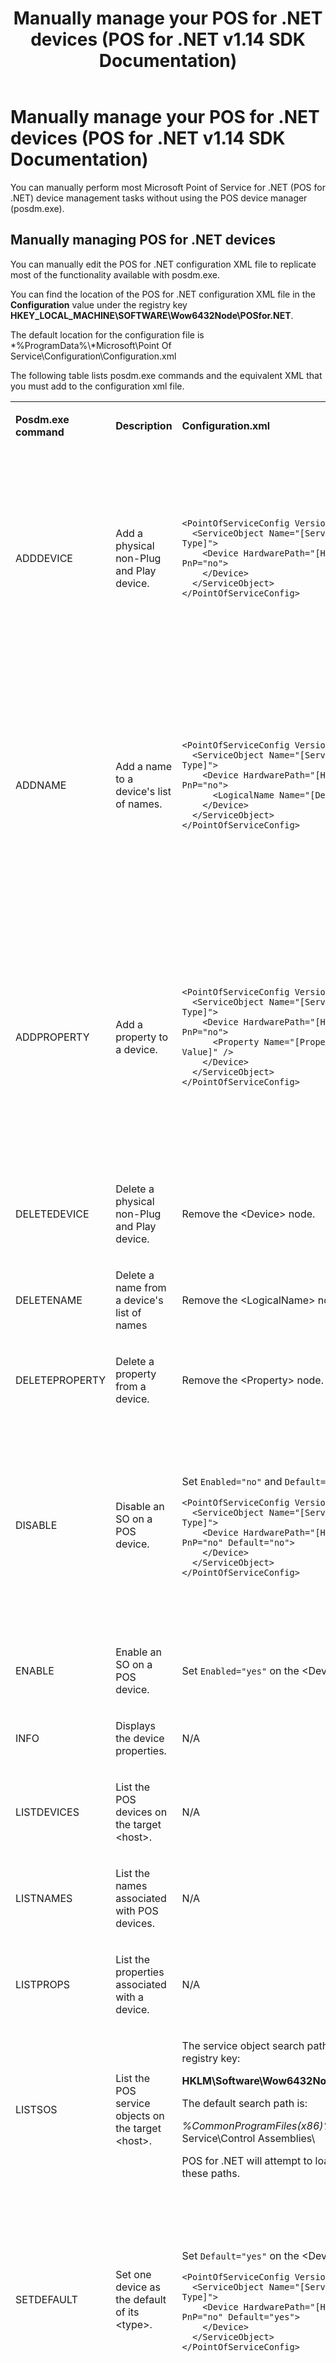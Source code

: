 ﻿---
title: Manually manage your POS for .NET devices (POS for .NET v1.14 SDK Documentation)
description: Manually manage your POS for .NET devices (POS for .NET v1.14 SDK Documentation) (POS for .NET v1.14 SDK Documentation)
ms.date: 03/03/2014
ms.topic: how-to
ms.custom: pos-restored-from-archive
---

# Manually manage your POS for .NET devices (POS for .NET v1.14 SDK Documentation)

You can manually perform most Microsoft Point of Service for .NET (POS for .NET) device management tasks without using the POS device manager (posdm.exe).

## Manually managing POS for .NET devices

You can manually edit the POS for .NET configuration XML file to replicate most of the functionality available with posdm.exe.

You can find the location of the POS for .NET configuration XML file in the **Configuration** value under the registry key **HKEY\_LOCAL\_MACHINE\\SOFTWARE\\Wow6432Node\\POSfor.NET**.

The default location for the configuration file is *%ProgramData%\\*Microsoft\\Point Of Service\\Configuration\\Configuration.xml

The following table lists posdm.exe commands and the equivalent XML that you must add to the configuration xml file.

<!-- markdownlint-disable MD033 -->
<table>
<colgroup>
<col />
<col />
<col />
<col />
</colgroup>
<tbody>
<tr class="odd">
<td><p><strong>Posdm.exe command</strong></p></td>
<td><p><strong>Description</strong></p></td>
<td><p><strong>Configuration.xml</strong></p></td>
<td><p><strong>Example</strong></p></td>
</tr>
<tr class="even">
<td><p>ADDDEVICE</p></td>
<td><p>Add a physical non-Plug and Play device.</p></td>
<td><pre><code>&lt;PointOfServiceConfig Version=&quot;1.0&quot;&gt;
  &lt;ServiceObject Name=&quot;[Service Object Name]&quot; Type=&quot;[Device Type]&quot;&gt;
    &lt;Device HardwarePath=&quot;[Hardware Path]&quot; Enabled=&quot;yes&quot; PnP=&quot;no&quot;&gt;
    &lt;/Device&gt;
  &lt;/ServiceObject&gt;
&lt;/PointOfServiceConfig&gt;</code></pre></td>
<td><p>Posdm.exe command:</p>
<p><code>Posdm ADDDEVICE COM1 /SONAME:&quot;Microsoft Msr Simulator&quot; /Type:msr</code></p>
<p>Configuration.xml:</p>
<pre><code>&lt;PointOfServiceConfig Version=&quot;1.0&quot;&gt;
  &lt;ServiceObject Name=&quot;Microsoft Msr Simulator&quot; Type=&quot;Msr&quot;&gt;
    &lt;Device HardwarePath=&quot;COM1&quot; Enabled=&quot;yes&quot; PnP=&quot;no&quot;&gt;
    &lt;/Device&gt;
  &lt;/ServiceObject&gt;
&lt;/PointOfServiceConfig&gt;</code></pre></td>
</tr>
<tr class="odd">
<td><p>ADDNAME</p></td>
<td><p>Add a name to a device's list of names.</p></td>
<td><pre><code>&lt;PointOfServiceConfig Version=&quot;1.0&quot;&gt;
  &lt;ServiceObject Name=&quot;[Service Object Name]&quot; Type=&quot;[Device Type]&quot;&gt;
    &lt;Device HardwarePath=&quot;[Hardware Path]&quot; Enabled=&quot;yes&quot; PnP=&quot;no&quot;&gt;
      &lt;LogicalName Name=&quot;[Device Name]&quot; /&gt;
    &lt;/Device&gt;
  &lt;/ServiceObject&gt;
&lt;/PointOfServiceConfig&gt;</code></pre></td>
<td><p>Posdm.exe command:</p>
<p><code>Posdm ADDNAME MyName /SONAME:&quot;Microsoft Msr Simulator&quot; /Path:COM1</code></p>
<p>Configuration.xml:</p>
<pre><code>&lt;PointOfServiceConfig Version=&quot;1.0&quot;&gt;
  &lt;ServiceObject Name=&quot;Microsoft Msr Simulator&quot; Type=&quot;Msr&quot;&gt;
    &lt;Device HardwarePath=&quot;COM1&quot; Enabled=&quot;yes&quot; PnP=&quot;no&quot;&gt;
     &lt;LogicalName Name=&quot;MyName&quot; /&gt;
    &lt;/Device&gt;
  &lt;/ServiceObject&gt;
&lt;/PointOfServiceConfig&gt;</code></pre></td>
</tr>
<tr class="even">
<td><p>ADDPROPERTY</p></td>
<td><p>Add a property to a device.</p></td>
<td><pre><code>&lt;PointOfServiceConfig Version=&quot;1.0&quot;&gt;
  &lt;ServiceObject Name=&quot;[Service Object Name]&quot; Type=&quot;[Device Type]&quot;&gt;
    &lt;Device HardwarePath=&quot;[Hardware Path]&quot; Enabled=&quot;yes&quot; PnP=&quot;no&quot;&gt;
      &lt;Property Name=&quot;[Property Name]&quot; Value=&quot;[Property Value]&quot; /&gt;
    &lt;/Device&gt;
  &lt;/ServiceObject&gt;
&lt;/PointOfServiceConfig&gt;</code></pre></td>
<td><p>Posdm.exe command:</p>
<p><code>Posdm addproperty MyProperty MyValue /Name:MyName</code></p>
<p>Configuration.xml:</p>
<pre><code>&lt;PointOfServiceConfig Version=&quot;1.0&quot;&gt;
  &lt;ServiceObject Name=&quot;Microsoft Msr Simulator&quot; Type=&quot;Msr&quot;&gt;
    &lt;Device HardwarePath=&quot;COM1&quot; Enabled=&quot;yes&quot; PnP=&quot;no&quot;&gt;
     &lt;LogicalName Name=&quot;MyName&quot; /&gt;
     &lt;Property Name=&quot;MyProperty&quot; Value=&quot;MyValue&quot; /&gt;
    &lt;/Device&gt;
  &lt;/ServiceObject&gt;
&lt;/PointOfServiceConfig&gt;</code></pre></td>
</tr>
<tr class="odd">
<td><p>DELETEDEVICE</p></td>
<td><p>Delete a physical non-Plug and Play device.</p></td>
<td><p>Remove the &lt;Device&gt; node.</p></td>
<td></td>
</tr>
<tr class="even">
<td><p>DELETENAME</p></td>
<td><p>Delete a name from a device's list of names</p></td>
<td><p>Remove the &lt;LogicalName&gt; node.</p></td>
<td></td>
</tr>
<tr class="odd">
<td><p>DELETEPROPERTY</p></td>
<td><p>Delete a property from a device.</p></td>
<td><p>Remove the &lt;Property&gt; node.</p></td>
<td></td>
</tr>
<tr class="even">
<td><p>DISABLE</p></td>
<td><p>Disable an SO on a POS device.</p></td>
<td><p>Set <code>Enabled=&quot;no&quot;</code> and <code>Default=&quot;no&quot;</code> on the &lt;Device&gt; node.</p>
<pre><code>&lt;PointOfServiceConfig Version=&quot;1.0&quot;&gt;
  &lt;ServiceObject Name=&quot;[Service Object Name]&quot; Type=&quot;[Device Type]&quot;&gt;
    &lt;Device HardwarePath=&quot;[Hardware Path]&quot; Enabled=&quot;no&quot; PnP=&quot;no&quot; Default=&quot;no&quot;&gt;
    &lt;/Device&gt;
  &lt;/ServiceObject&gt;
&lt;/PointOfServiceConfig&gt;</code></pre></td>
<td><p>Posdm.exe command:</p>
<p><code>Posdm disable /Path:COM1</code></p>
<p>Configuration.xml:</p>
<pre><code>&lt;PointOfServiceConfig Version=&quot;1.0&quot;&gt;
  &lt;ServiceObject Name=&quot;Microsoft Msr Simulator&quot; Type=&quot;Msr&quot;&gt;
    &lt;Device HardwarePath=&quot;COM1&quot; Enabled=&quot;no&quot; PnP=&quot;no&quot; Default=&quot;no&quot;&gt;
    &lt;/Device&gt;
  &lt;/ServiceObject&gt;
&lt;/PointOfServiceConfig&gt;</code></pre></td>
</tr>
<tr class="odd">
<td><p>ENABLE</p></td>
<td><p>Enable an SO on a POS device.</p></td>
<td><p>Set <code>Enabled=&quot;yes&quot;</code> on the &lt;Device&gt; node.</p></td>
<td></td>
</tr>
<tr class="even">
<td><p>INFO</p></td>
<td><p>Displays the device properties.</p></td>
<td><p>N/A</p></td>
<td></td>
</tr>
<tr class="odd">
<td><p>LISTDEVICES</p></td>
<td><p>List the POS devices on the target &lt;host&gt;.</p></td>
<td><p>N/A</p></td>
<td></td>
</tr>
<tr class="even">
<td><p>LISTNAMES</p></td>
<td><p>List the names associated with POS devices.</p></td>
<td><p>N/A</p></td>
<td></td>
</tr>
<tr class="odd">
<td><p>LISTPROPS</p></td>
<td><p>List the properties associated with a device.</p></td>
<td><p>N/A</p></td>
<td></td>
</tr>
<tr class="even">
<td><p>LISTSOS</p></td>
<td><p>List the POS service objects on the target &lt;host&gt;.</p></td>
<td><p>The service object search paths are all of the values under the registry key:</p>
<p><strong>HKLM\Software\Wow6432Node\Posfor.NET\ControlAssemblies</strong></p>
<p>The default search path is:</p>
<p><em>%CommonProgramFiles(x86)%</em>\Microsoft Shared\Point Of Service\Control Assemblies\</p>
<p>POS for .NET will attempt to load all service object DLL's found in these paths.</p></td>
<td></td>
</tr>
<tr class="odd">
<td><p>SETDEFAULT</p></td>
<td><p>Set one device as the default of its &lt;type&gt;.</p></td>
<td><p>Set <code>Default=&quot;yes&quot;</code> on the &lt;Device&gt; node.</p>
<pre><code>&lt;PointOfServiceConfig Version=&quot;1.0&quot;&gt;
  &lt;ServiceObject Name=&quot;[Service Object Name]&quot; Type=&quot;[Device Type]&quot;&gt;
    &lt;Device HardwarePath=&quot;[Hardware Path]&quot; Enabled=&quot;yes&quot; PnP=&quot;no&quot; Default=&quot;yes&quot;&gt;
    &lt;/Device&gt;
  &lt;/ServiceObject&gt;
&lt;/PointOfServiceConfig&gt;</code></pre></td>
<td><p>Posdm.exe command:</p>
<p><code>Posdm SETDEFAULT ON /Path:COM1</code></p>
<p>Configuration.xml:</p>
<pre><code>&lt;PointOfServiceConfig Version=&quot;1.0&quot;&gt;
  &lt;ServiceObject Name=&quot;Microsoft Msr Simulator&quot; Type=&quot;Msr&quot;&gt;
    &lt;Device HardwarePath=&quot;COM1&quot; Enabled=&quot;yes&quot; PnP=&quot;no&quot;  Default=&quot;yes&quot;&gt;
    &lt;/Device&gt;
  &lt;/ServiceObject&gt;
&lt;/PointOfServiceConfig&gt;</code></pre></td>
</tr>
<tr class="even">
<td><p>SETPATH</p></td>
<td><p>Sets the non-Plug and Play POS device &lt;path&gt;.</p></td>
<td><pre><code>&lt;PointOfServiceConfig Version=&quot;1.0&quot;&gt;
  &lt;ServiceObject Name=&quot;[Service Object Name]&quot; Type=&quot;[Device Type]&quot;&gt;
    &lt;Device HardwarePath=&quot;[Hardware Path]&quot; Enabled=&quot;yes&quot; PnP=&quot;no&quot;&gt;
    &lt;/Device&gt;
  &lt;/ServiceObject&gt;
&lt;/PointOfServiceConfig&gt;</code></pre></td>
<td><p>Posdm.exe command:</p>
<p><code>Posdm SETPATH COM2 /SONAME:&quot;Microsoft Msr Simulator&quot; /Type:msr</code></p>
<p>Configuration.xml:</p>
<pre><code>&lt;PointOfServiceConfig Version=&quot;1.0&quot;&gt;
  &lt;ServiceObject Name=&quot;Microsoft Msr Simulator&quot; Type=&quot;Msr&quot;&gt;
    &lt;Device HardwarePath=&quot;COM2&quot; Enabled=&quot;yes&quot; PnP=&quot;no&quot;&gt;
    &lt;/Device&gt;
  &lt;/ServiceObject&gt;
&lt;/PointOfServiceConfig&gt;</code></pre></td>
</tr>
</tbody>
</table>
<!-- markdownlint-enable MD033 -->
